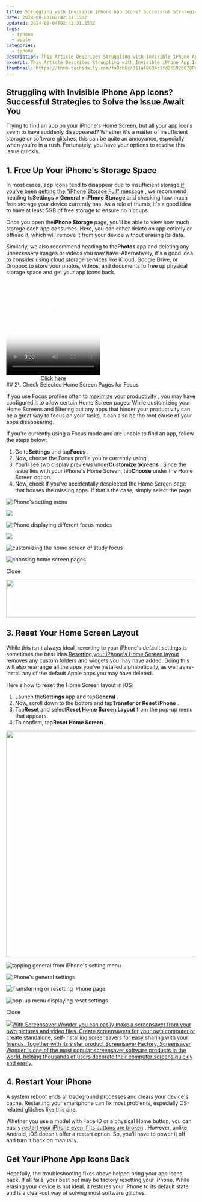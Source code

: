 ```yaml
---
title: Struggling with Invisible iPhone App Icons? Successful Strategies to Solve the Issue Await You.
date: 2024-08-03T02:42:31.153Z
updated: 2024-08-04T02:42:31.153Z
tags:
  - iphone
  - apple
categories:
  - iphone
description: This Article Describes Struggling with Invisible iPhone App Icons? Successful Strategies to Solve the Issue Await You.
excerpt: This Article Describes Struggling with Invisible iPhone App Icons? Successful Strategies to Solve the Issue Await You.
thumbnail: https://thmb.techidaily.com/fa8cb6ca311af8694c1fd2b592b0789e69f6337924778efc705315343e4f909c.jpg
---
```


## Struggling with Invisible iPhone App Icons? Successful Strategies to Solve the Issue Await You

 Trying to find an app on your iPhone's Home Screen, but all your app icons seem to have suddenly disappeared? Whether it's a matter of insufficient storage or software glitches, this can be quite an annoyance, especially when you're in a rush. Fortunately, you have your options to resolve this issue quickly.

## 1\. Free Up Your iPhone's Storage Space

 In most cases, app icons tend to disappear due to insufficient storage.[If you've been getting the "iPhone Storage Full" message](https://www.makeuseof.com/tag/iphone-storage-full-create-free-space-ios/) , we recommend heading to**Settings > General > iPhone Storage** and checking how much free storage your device currently has. As a rule of thumb, it's a good idea to have at least 5GB of free storage to ensure no hiccups.

 Once you open the**iPhone Storage** page, you'll be able to view how much storage each app consumes. Here, you can either delete an app entirely or offload it, which will remove it from your device without erasing its data.

 Similarly, we also recommend heading to the**Photos** app and deleting any unnecessary images or videos you may have. Alternatively, it's a good idea to consider using cloud storage services like iCloud, Google Drive, or Dropbox to store your photos, videos, and documents to free up physical storage space and get your app icons back.

<!-- affiliate ads begin -->
<span id="1997795">
					<video width="250" height="250" style="cursor:pointer"
           poster="//a.impactradius-go.com/display-clicktoplayimage/1997795.jpeg"
           onclick="if(!this.playClicked){this.play();this.setAttribute('controls',true);this.playClicked=true;}">
	   <source src="//a.impactradius-go.com/display-ad/23621-1997795">
	   <img src="//a.impactradius-go.com/display-clicktoplayimage/1997795.jpeg" style="border: none; height: 100%; width: 100%; object-fit: contain">
	</video>
	<div style="width:250px;text-align:center"><a href="javascript:window.open(decodeURIComponent('https%3A%2F%2Fproteahair.pxf.io%2Fc%2F5597632%2F1997795%2F23621'), '_blank');void(0);">Click here</a></div>
</span>
<img height="0" width="0" src="https://imp.pxf.io/i/5597632/1997795/23621" style="position:absolute;visibility:hidden;" border="0" />
<!-- affiliate ads end -->
## 2\. Check Selected Home Screen Pages for Focus

 If you use Focus profiles often to [maximize your productivity](https://www.makeuseof.com/ways-to-increase-productivity-do-more/) , you may have configured it to allow certain Home Screen pages. While customizing your Home Screens and filtering out any apps that hinder your productivity can be a great way to focus on your tasks, it can also be the root cause of your apps disappearing.

 If you're currently using a Focus mode and are unable to find an app, follow the steps below:

1. Go to**Settings** and tap**Focus** .
2. Now, choose the Focus profile you're currently using.
3. You'll see two display previews under**Customize Screens** . Since the issue lies with your iPhone's Home Screen, tap**Choose** under the Home Screen option.
4. Now, check if you've accidentally deselected the Home Screen page that houses the missing apps. If that's the case, simply select the page.

![iPhone's setting menu](https://static1.makeuseofimages.com/wordpress/wp-content/uploads/2023/10/iphone-s-setting-menu.jpg)

<!-- affiliate ads begin -->
<a href="https://store.advancedwebranking.com/order/checkout.php?PRODS=4715051&QTY=1&AFFILIATE=108875&CART=1"><img src="https://secure.avangate.com/images/merchant/14edc6ebfdae2e23bbed83d67f50e983/products/33_awr%20logo.png" border="0"></a>
<!-- affiliate ads end -->
![iPhone displaying different focus modes](https://static1.makeuseofimages.com/wordpress/wp-content/uploads/2023/10/iphone-displaying-different-focus-modes.jpg)

<!-- affiliate ads begin -->
<a href="https://shop.copernic.com/order/checkout.php?PRODS=41033101&QTY=1&AFFILIATE=108875&CART=1"><img src="https://secure.2checkout.com/images/merchant/8d30aa96e72440759f74bd2306c1fa3d/Copernic-2023-Affiliate-728x90-Elite.png" border="0"></a>
<!-- affiliate ads end -->
![customizing the home screen of study focus](https://static1.makeuseofimages.com/wordpress/wp-content/uploads/2023/10/customizing-the-home-screen-of-study-focus.jpg)

![choosing home screen pages](https://static1.makeuseofimages.com/wordpress/wp-content/uploads/2023/10/choosing-home-screen-pages.jpg)

Close

<!-- affiliate ads begin -->
<a href="https://imp.i110150.net/c/5597632/924299/11305" target="_top" id="924299"><img src="//a.impactradius-go.com/display-ad/11305-924299" border="0" alt="" width="520" height="100"/></a>
<!-- affiliate ads end -->
## 3\. Reset Your Home Screen Layout

 While this isn't always ideal, reverting to your iPhone's default settings is sometimes the best idea.[Resetting your iPhone's Home Screen layout](https://www.makeuseof.com/how-to-reset-your-iphone-home-screen/) removes any custom folders and widgets you may have added. Doing this will also rearrange all the apps you've installed alphabetically, as well as re-install any of the default Apple apps you may have deleted.

Here's how to reset the Home Screen layout in iOS:

1. Launch the**Settings** app and tap**General** .
2. Now, scroll down to the bottom and tap**Transfer or Reset iPhone** .
3. Tap**Reset** and select**Reset Home Screen Layout** from the pop-up menu that appears.
4. To confirm, tap**Reset Home Screen** .

<!-- affiliate ads begin -->
<a href="https://appsumo.8odi.net/c/5597632/2068411/7443" target="_top" id="2068411"><img src="//a.impactradius-go.com/display-ad/7443-2068411" border="0" alt="" width="1200" height="600"/></a><img height="0" width="0" src="https://appsumo.8odi.net/i/5597632/2068411/7443" style="position:absolute;visibility:hidden;" border="0" />
<!-- affiliate ads end -->
![tapping general from iPhone's setting menu](https://static1.makeuseofimages.com/wordpress/wp-content/uploads/2023/10/tapping-general-from-iphone-s-setting-menu.jpg)

![iPhone's general settings](https://static1.makeuseofimages.com/wordpress/wp-content/uploads/2023/10/iphone-s-general-settings.jpg)

![Transferring or resetting iPhone page](https://static1.makeuseofimages.com/wordpress/wp-content/uploads/2023/10/transferring-or-resetting-iphone-page.jpg)

![pop-up menu displaying reset settings](https://static1.makeuseofimages.com/wordpress/wp-content/uploads/2023/10/pop-up-menu-displaying-reset-settings.jpg)

Close

<!-- affiliate ads begin -->
<a href="https://secure.2checkout.com/order/checkout.php?PRODS=195080&QTY=1&AFFILIATE=108875&CART=1"><img src="https://www.blumentals.net/scrwonder/images/screensaver-software.png" border="0">With Screensaver Wonder you can easily make a screensaver from your own pictures and video files. Create screensavers for your own computer or create standalone, self-installing screensavers for easy sharing with your friends. Together with its sister product Screensaver Factory, Screensaver Wonder is one of the most popular screensaver software products in the world, helping thousands of users decorate their computer screens quickly and easily.</a>
<!-- affiliate ads end -->
## 4\. Restart Your iPhone

 A system reboot ends all background processes and clears your device's cache. Restarting your smartphone can fix most problems, especially OS-related glitches like this one.

 Whether you use a model with Face ID or a physical Home button, you can easily [restart your iPhone even if its buttons are broken](https://www.makeuseof.com/how-to-restart-any-iphone-even-if-the-buttons-are-broken/) . However, unlike Android, iOS doesn't offer a restart option. So, you'll have to power it off and turn it back on manually.

## Get Your iPhone App Icons Back

 Hopefully, the troubleshooting fixes above helped bring your app icons back. If all fails, your best bet may be factory resetting your iPhone. While erasing your device is not ideal, it restores your iPhone to its default state and is a clear-cut way of solving most software glitches.

<ins class="adsbygoogle"
     style="display:block"
     data-ad-format="autorelaxed"
     data-ad-client="ca-pub-7571918770474297"
     data-ad-slot="1223367746"></ins>



<ins class="adsbygoogle"
     style="display:block"
     data-ad-client="ca-pub-7571918770474297"
     data-ad-slot="8358498916"
     data-ad-format="auto"
     data-full-width-responsive="true"></ins>


